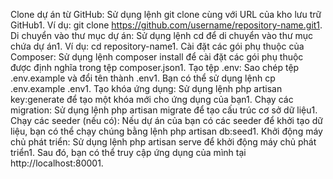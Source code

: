 Clone dự án từ GitHub: Sử dụng lệnh git clone cùng với URL của kho lưu trữ GitHub1. Ví dụ: git clone https://github.com/username/repository-name.git1.
Di chuyển vào thư mục dự án: Sử dụng lệnh cd để di chuyển vào thư mục chứa dự án1. Ví dụ: cd repository-name1.
Cài đặt các gói phụ thuộc của Composer: Sử dụng lệnh composer install để cài đặt các gói phụ thuộc được định nghĩa trong tệp composer.json1.
Tạo tệp .env: Sao chép tệp .env.example và đổi tên thành .env1. Bạn có thể sử dụng lệnh cp .env.example .env1.
Tạo khóa ứng dụng: Sử dụng lệnh php artisan key:generate để tạo một khóa mới cho ứng dụng của bạn1.
Chạy các migration: Sử dụng lệnh php artisan migrate để tạo cấu trúc cơ sở dữ liệu1.
Chạy các seeder (nếu có): Nếu dự án của bạn có các seeder để khởi tạo dữ liệu, bạn có thể chạy chúng bằng lệnh php artisan db:seed1.
Khởi động máy chủ phát triển: Sử dụng lệnh php artisan serve để khởi động máy chủ phát triển1. Sau đó, bạn có thể truy cập ứng dụng của mình tại http://localhost:80001.
